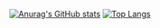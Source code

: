 [![Anurag's GitHub stats](https://github-readme-stats.vercel.app/api?username=suxin2017)](https://github.com/anuraghazra/github-readme-stats)
[![Top Langs](https://github-readme-stats.vercel.app/api/top-langs/?username=suxin2017)](https://github.com/anuraghazra/github-readme-stats)

